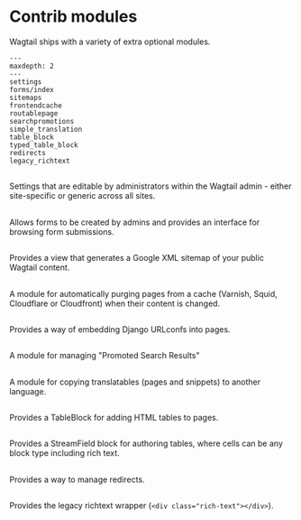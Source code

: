 # Contrib modules

Wagtail ships with a variety of extra optional modules.

```{toctree}
---
maxdepth: 2
---
settings
forms/index
sitemaps
frontendcache
routablepage
searchpromotions
simple_translation
table_block
typed_table_block
redirects
legacy_richtext
```

## [](settings)

Settings that are editable by administrators within the Wagtail admin - either
site-specific or generic across all sites.

## [](forms/index)

Allows forms to be created by admins and provides an interface for browsing form submissions.

## [](sitemaps)

Provides a view that generates a Google XML sitemap of your public Wagtail content.

## [](frontendcache)

A module for automatically purging pages from a cache (Varnish, Squid, Cloudflare or Cloudfront) when their content is changed.

## [](routablepage)

Provides a way of embedding Django URLconfs into pages.

## [](searchpromotions)

A module for managing "Promoted Search Results"

## [](simple_translation.md)

A module for copying translatables (pages and snippets) to another language.

## [](table_block)

Provides a TableBlock for adding HTML tables to pages.

## [](typed_table_block)

Provides a StreamField block for authoring tables, where cells can be any block type including rich text.

## [](redirects.md)

Provides a way to manage redirects.

## [](legacy_richtext)

Provides the legacy richtext wrapper (`<div class="rich-text"></div>`).
